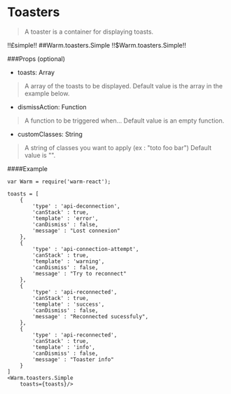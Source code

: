 # Toasters
> A toaster is a container for displaying toasts.

!!£simple!!
##Warm.toasters.Simple !!$Warm.toasters.Simple!!

###Props (optional)
- toasts: Array

> A array of the toasts to be displayed.
> Default value is the array in the example below.

- dismissAction: Function

> A function to be triggered when...
> Default value is an empty function.

- customClasses: String

> A string of classes you want to apply (ex : "toto foo bar")
> Default value is "".

####Example
```
var Warm = require('warm-react');

toasts = [
    {
        'type' : 'api-deconnection',
        'canStack' : true,
        'template' : 'error',
        'canDismiss' : false,
        'message' : "Lost connexion"
    },
    {
        'type' : 'api-connection-attempt',
        'canStack' : true,
        'template' : 'warning',
        'canDismiss' : false,
        'message' : "Try to reconnect"
    },
    {
        'type' : 'api-reconnected',
        'canStack' : true,
        'template' : 'success',
        'canDismiss' : false,
        'message' : "Reconnected sucessfuly",
    },
    {
        'type' : 'api-reconnected',
        'canStack' : true,
        'template' : 'info',
        'canDismiss' : false,
        'message' : "Toaster info"
    }
]
<Warm.toasters.Simple
    toasts={toasts}/>
```
